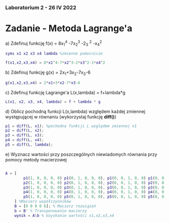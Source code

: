 ### Laboratorium 2 - 26 IV 2022
# Zadanie  - Metoda Lagrange'a
a) Zdefinuj funkcję f(x) = 8x<sub>1</sub><sup>4</sup> -7x<sub>2</sub><sup>3</sup> -2<sub>3</sub> <sup>2</sup> -x<sub>4</sub><sup>2</sup> 
```matlab
syms x1 x2 x3 x4 lambda %zmienne pomocnicze

f(x1,x2,x3,x4) = 8*x1^4-7*x2^3-2*x3^2-1*x4^2
```
b) Zdefinuj funkcję g(x) = 2x<sub>1</sub>+3x<sub>2</sub>-7x<sub>3</sub>-6
```matlab
g(x1,x2,x3,x4) = 2*x1+3*x2-7*x3-6
```
c) Zdefinuj funkcję Lagrange'a L(x,lambda) = f+lambda*g
```matlab
L(x1, x2, x3, x4, lambda) = f + lambda * g
```
d) Oblicz pochodną funkcji L(x,lambda) względem każdej zmiennej występującej w równaniu (wykorzystaj funkcję **diff()**)
```matlab
p1 = diff(L, x1); %pochodna funkcji L względem zmiennej x1
p2 = diff(L, x2);
p3 = diff(L, x3);
p4 = diff(L, x4);
p5 = diff(L, lambda);
```
e) Wyznacz wartości przy poszczególnych niewiadomych równania przy pomocy metody macierzowej
```matlab

A = [
        p1(1, 0, 0, 0, 0) p1(0, 1, 0, 0, 0), p1(0, 0, 1, 0, 0) p1(0, 0, 0, 1, 0) p1(0, 0, 0, 0, 1);
        p2(1, 0, 0, 0, 0) p2(0, 1, 0, 0, 0), p2(0, 0, 1, 0, 0) p2(0, 0, 0, 1, 0) p2(0, 0, 0, 0, 1);
        p3(1, 0, 0, 0, 0) p3(0, 1, 0, 0, 0), p3(0, 0, 1, 0, 0) p3(0, 0, 0, 1, 0) p3(0, 0, 0, 0, 1);
        p4(1, 0, 0, 0, 0) p4(0, 1, 0, 0, 0), p4(0, 0, 1, 0, 0) p4(0, 0, 0, 1, 0) p4(0, 0, 0, 0, 1);
        p5(1, 0, 0, 0, 0) p5(0, 1, 0, 0, 0), p5(0, 0, 1, 0, 0) p5(0, 0, 0, 1, 0) p5(0, 0, 0, 0, 1);
    ] %Macierz współczynników
    B = [0 0 0 0 6]; % Macierz rozwiązań
    b = B' % Transponowanie macierzy
    wynik = A\b % Uzyskanie wartości x1,x2,x3,x4
```
